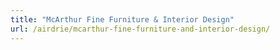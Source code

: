 ```yaml
---
title: "McArthur Fine Furniture & Interior Design"
url: /airdrie/mcarthur-fine-furniture-and-interior-design/
---
```

